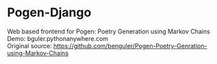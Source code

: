 # Pogen-Django
Web based frontend for Pogen: Poetry Generation using Markov Chains
<br/>
Demo: bguler.pythonanywhere.com
<br />
Original source: https://github.com/benguler/Pogen-Poetry-Genration-using-Markov-Chains
